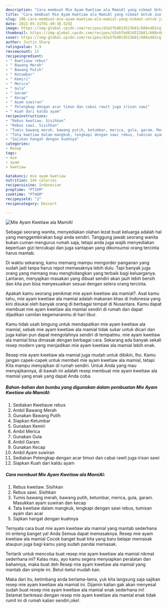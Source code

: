 ```yaml
---
description: "Cara membuat Mie Ayam Kwetiaw ala MamiAl yang nikmat Untuk Jualan"
title: "Cara membuat Mie Ayam Kwetiaw ala MamiAl yang nikmat Untuk Jualan"
slug: 206-cara-membuat-mie-ayam-kwetiaw-ala-mamial-yang-nikmat-untuk-jualan
date: 2021-05-31T01:49:38.524Z
image: https://img-global.cpcdn.com/recipes/d3a5fbd81d523b81/680x482cq70/mie-ayam-kwetiaw-ala-mamial-foto-resep-utama.jpg
thumbnail: https://img-global.cpcdn.com/recipes/d3a5fbd81d523b81/680x482cq70/mie-ayam-kwetiaw-ala-mamial-foto-resep-utama.jpg
cover: https://img-global.cpcdn.com/recipes/d3a5fbd81d523b81/680x482cq70/mie-ayam-kwetiaw-ala-mamial-foto-resep-utama.jpg
author: Justin Sharp
ratingvalue: 3.9
reviewcount: 15
recipeingredient:
- " Kwetiauw rebus"
- " Bawang Merah"
- " Bawang Putih"
- " Ketumbar"
- " Kemiri"
- " Merica"
- " Gula"
- " Garam"
- " Kecap"
- " Ayam suwiran"
- " Pelengkap dengan acar timun dan cabai rawit juga irisan sawi"
- " Kuah dari kaldu ayam"
recipeinstructions:
- "Rebus kwetiaw. Sisihkan"
- "Rebus sawi. Sisihkan"
- "Tumis bawang merah, bawang putih, ketumbar, merica, gula, garam. Masukkan ayam suwiran dan kecap"
- "Tata kwetiaw dalam mangkuk, lengkapi dengan sawi rebus, tumisan ayam dan acar"
- "Sajikan hangat dengan kuahnya"
categories:
- Resep
tags:
- mie
- ayam
- kwetiaw

katakunci: mie ayam kwetiaw 
nutrition: 244 calories
recipecuisine: Indonesian
preptime: "PT35M"
cooktime: "PT46M"
recipeyield: "2"
recipecategory: Dessert

---
```



![Mie Ayam Kwetiaw ala MamiAl](https://img-global.cpcdn.com/recipes/d3a5fbd81d523b81/680x482cq70/mie-ayam-kwetiaw-ala-mamial-foto-resep-utama.jpg)

Sebagai seorang wanita, menyediakan olahan lezat buat keluarga adalah hal yang menggembirakan bagi anda sendiri. Tanggung jawab seorang  wanita bukan cuman mengurus rumah saja, tetapi anda juga wajib menyediakan keperluan gizi tercukupi dan juga santapan yang dikonsumsi orang tercinta harus mantab.

Di waktu  sekarang, kamu memang mampu mengorder panganan yang sudah jadi tanpa harus repot memasaknya lebih dulu. Tapi banyak juga orang yang memang mau menghidangkan yang terbaik bagi keluarganya. Lantaran, menyajikan masakan yang dibuat sendiri akan jauh lebih bersih dan kita pun bisa menyesuaikan sesuai dengan selera orang tercinta. 



Apakah kamu seorang penikmat mie ayam kwetiaw ala mamial?. Asal kamu tahu, mie ayam kwetiaw ala mamial adalah makanan khas di Indonesia yang kini disukai oleh banyak orang di berbagai tempat di Nusantara. Kamu dapat membuat mie ayam kwetiaw ala mamial sendiri di rumah dan dapat dijadikan camilan kegemaranmu di hari libur.

Kamu tidak usah bingung untuk mendapatkan mie ayam kwetiaw ala mamial, sebab mie ayam kwetiaw ala mamial tidak sukar untuk dicari dan juga kalian pun dapat mengolahnya sendiri di tempatmu. mie ayam kwetiaw ala mamial bisa dimasak dengan berbagai cara. Sekarang ada banyak sekali resep modern yang menjadikan mie ayam kwetiaw ala mamial lebih enak.

Resep mie ayam kwetiaw ala mamial juga mudah untuk dibikin, lho. Kamu jangan capek-capek untuk membeli mie ayam kwetiaw ala mamial, tetapi Kita mampu menyajikan di rumah sendiri. Untuk Anda yang mau menyajikannya, di bawah ini adalah resep membuat mie ayam kwetiaw ala mamial yang enak yang dapat Anda coba.

<!--inarticleads1-->

##### Bahan-bahan dan bumbu yang digunakan dalam pembuatan Mie Ayam Kwetiaw ala MamiAl:

1. Sediakan  Kwetiauw rebus
1. Ambil  Bawang Merah
1. Gunakan  Bawang Putih
1. Siapkan  Ketumbar
1. Gunakan  Kemiri
1. Ambil  Merica
1. Gunakan  Gula
1. Ambil  Garam
1. Gunakan  Kecap
1. Ambil  Ayam suwiran
1. Sediakan  Pelengkap dengan acar timun dan cabai rawit juga irisan sawi
1. Siapkan  Kuah dari kaldu ayam




<!--inarticleads2-->

##### Cara membuat Mie Ayam Kwetiaw ala MamiAl:

1. Rebus kwetiaw. Sisihkan
1. Rebus sawi. Sisihkan
1. Tumis bawang merah, bawang putih, ketumbar, merica, gula, garam. Masukkan ayam suwiran dan kecap
1. Tata kwetiaw dalam mangkuk, lengkapi dengan sawi rebus, tumisan ayam dan acar
1. Sajikan hangat dengan kuahnya




Ternyata cara buat mie ayam kwetiaw ala mamial yang mantab sederhana ini enteng banget ya! Anda Semua dapat memasaknya. Resep mie ayam kwetiaw ala mamial Cocok banget buat kita yang baru belajar memasak ataupun juga bagi kamu yang sudah pandai memasak.

Tertarik untuk mencoba buat resep mie ayam kwetiaw ala mamial nikmat sederhana ini? Kalau mau, ayo kamu segera menyiapkan peralatan dan bahannya, maka buat deh Resep mie ayam kwetiaw ala mamial yang mantab dan simple ini. Betul-betul mudah kan. 

Maka dari itu, ketimbang anda berlama-lama, yuk kita langsung saja sajikan resep mie ayam kwetiaw ala mamial ini. Dijamin kalian gak akan menyesal sudah buat resep mie ayam kwetiaw ala mamial enak sederhana ini! Selamat berkreasi dengan resep mie ayam kwetiaw ala mamial enak tidak rumit ini di rumah kalian sendiri,oke!.

